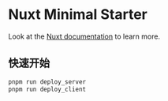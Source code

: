 # Nuxt Minimal Starter

Look at the [Nuxt documentation](https://nuxt.com/docs/getting-started/introduction) to learn more.

##  快速开始

```bash
pnpm run deploy_server 
pnpm run deploy_client
```
 